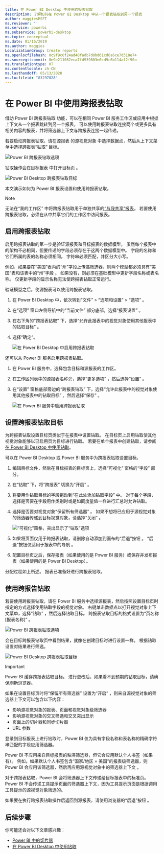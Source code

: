 ```yaml
---
title: 在 Power BI Desktop 中使用跨报表钻取
description: 了解如何在 Power BI Desktop 中从一个报表钻取到另一个报表
author: maggiesMSFT
ms.reviewer: ''
ms.service: powerbi
ms.subservice: powerbi-desktop
ms.topic: conceptual
ms.date: 01/16/2019
ms.author: maggies
LocalizationGroup: Create reports
ms.openlocfilehash: 0c9f9c0f24ad40fadb7d0bd61cd6a6ce7d318e74
ms.sourcegitcommit: 0e9e211082eca7fd939803e0cd9c6b114af2f90a
ms.translationtype: HT
ms.contentlocale: zh-CN
ms.lasthandoff: 05/13/2020
ms.locfileid: "83297828"
---
```

# <a name="use-cross-report-drillthrough-in-power-bi"></a>在 Power BI 中使用跨报表钻取

借助 Power BI 跨报表钻取  功能，可以在相同 Power BI 服务工作区或应用中根据上下文从一个报表跳转到另一个报表。 可以使用跨报表钻取连接两个或更多具有相关内容的报表，并将筛选器上下文与跨报表连接一起传递。 

若要启动跨报表钻取，请在源报表  的源视觉对象  中选择数据点，然后从上下文菜单中选择跨报表“钻取”  目标。 

![Power BI 跨报表钻取选项](media/desktop-cross-report-drill-through/cross-report-drill-through-01.png)

钻取操作会在目标报表  中打开目标页  。 

![Power BI Desktop 跨报表钻取目标](media/desktop-cross-report-drill-through/cross-report-drill-through-01a.png)

本文演示如何为 Power BI 报表设置和使用跨报表钻取。

> [!NOTE]
> 无法在“我的工作区”  中将跨报表钻取用于单独共享的[“与我共享”报表](../collaborate-share/service-share-dashboards.md#share-a-dashboard-or-report)。 若要使用跨报表钻取，必须在从中共享它们的工作区中访问报表。

## <a name="enable-cross-report-drillthrough"></a>启用跨报表钻取

启用跨报表钻取的第一步是验证源报表和目标报表的数据模型。 虽然每个报表中的架构不必相同，但要传递的字段必须存在于这两个数据模型中。 字段的名称和它们所属的表的名称必须相同。 字符串必须匹配，并区分大小写。

例如，如果要在“美国”表内的“州”字段上传递筛选器，则两个模型都必须具有“美国”表和该表中的“州”字段     。 如果没有，则必须在基础模型中更新字段名称或表名称。 仅更新字段的显示名称无法使跨报表钻取正常运行。

验证模型之后，使源报表可以使用跨报表钻取。 

1. 在 Power BI Desktop 中，依次转到“文件”   > “选项和设置”   > “选项”  。 
1. 在“选项”  窗口左侧导航中的“当前文件”  部分底部，选择“报表设置”  。 
1. 在右下角的“跨报表钻取”  下，选择“允许此报表中的视觉对象使用其他报表中的钻取目标”  。 
1. 选择“确定”。  
   
   ![在 Power BI Desktop 中启用跨报表钻取](media/desktop-cross-report-drill-through/cross-report-drill-through-02.png)

还可以从 Power BI 服务启用跨报表钻取。
1. 在 Power BI 服务中，选择包含目标和源报表的工作区。
1. 在工作区列表中的源报表名称旁，选择“更多选项”  ，然后选择“设置”  。 
1. 在“设置”  窗格底部旁边的“跨报表钻取”  下，选择“允许此报表中的视觉对象使用其他报表中的钻取目标”  ，然后选择“保存”  。
   
   ![在 Power BI 服务中启用跨报表钻取](media/desktop-cross-report-drill-through/cross-report-drill-through-02a.png)

## <a name="set-up-a-cross-report-drillthrough-target"></a>设置跨报表钻取目标

为跨报表钻取设置目标页类似于在报表中设置钻取。 在目标页上启用钻取使其他视觉对象能够以已启用页为目标进行钻取。 若要在单个报表中创建钻取，请参阅[在 Power BI Desktop 中使用钻取](desktop-drillthrough.md)。

可以在 Power BI Desktop 或 Power BI 服务中为跨报表钻取设置目标。 
1. 编辑目标文件，然后在目标报表的目标页上，选择“可视化”  窗格的“字段”  部分。 
1. 在“钻取”  下，将“跨报表”  切换为“开启”  。 
1. 将要用作钻取目标的字段拖动到“在此处添加钻取字段”  中。 对于每个字段，选择是否要在字段用作类别时或是如同度量值一样进行汇总时允许钻取。 
1. 选择是否要对视觉对象“保留所有筛选器”  。 如果不想将已应用于源视觉对象的筛选器传递到目标视觉对象，请选择“关闭”  。
   
   ![“可视化”窗格，突出显示了“钻取”选项](media/desktop-cross-report-drill-through/cross-report-drill-through-03.png)
   
1. 如果将页面仅用于跨报表钻取，请删除自动添加到画布的“后退”按钮  。 “后退”按钮仅适用于报表中的导航  。 
1. 配置目标页之后，保存报表（如果使用的是 Power BI 服务）或保存并发布报表（如果使用的是 Power BI Desktop）。

分配过程如上所述。 报表已准备好进行跨报表钻取。 

## <a name="use-cross-report-drillthrough"></a>使用跨报告钻取

若要使用跨报表钻取，请在 Power BI 服务中选择源报表，然后按照设置目标页时指定的方式选择使用钻取字段的视觉对象。 右键单击数据点以打开视觉对象上下文菜单，选择“钻取”  ，然后选择钻取目标。 跨报表钻取目标的格式设置为“页名称 [报表名称]”  。

![Power BI 跨报表钻取选项](media/desktop-cross-report-drill-through/cross-report-drill-through-01.png)

会在目标跨报表钻取页中看到结果，就像在创建目标时进行设置一样。 根据钻取设置对结果进行筛选。

![Power BI Desktop 跨报表钻取目标](media/desktop-cross-report-drill-through/cross-report-drill-through-01a.png)

> [!IMPORTANT]
> Power BI 缓存跨报表钻取目标。 进行更改后，如果看不到预期的钻取目标，请确保刷新浏览器。 

如果在设置目标页时将“保留所有筛选器”  设置为“开启”  ，则来自源视觉对象的筛选器上下文可以包含以下内容： 

- 影响源视觉对象的报表、页面和视觉对象级筛选器 
- 影响源视觉对象的交叉筛选和交叉突出显示 
- 页面上的切片器和同步切片器
- URL 参数

登录到目标报表上进行钻取时，Power BI 仅为具有字段名称和表名称的精确字符串匹配的字段应用筛选器。 

Power BI 不应用来自目标报表的粘滞筛选器，但它会应用默认个人书签（如果有）。 例如，如果默认个人书签包含“国家/地区 = 美国”的报表级筛选器，则 Power BI 会应用该筛选器，然后再应用源视觉对象中的筛选器上下文  。 

对于跨报表钻取，Power BI 会将筛选器上下文传递给目标报表中的标准页。 Power BI 不会传递工具提示页面的筛选器上下文，因为工具提示页面是根据调用工具提示的源视觉对象筛选的。

如果要在执行跨报表钻取操作后返回到源报表，请使用浏览器的“后退”按钮  。 

## <a name="next-steps"></a>后续步骤

你可能还会对以下文章感兴趣：

- [Power BI 中的切片器](../visuals/power-bi-visualization-slicers.md)
- [在 Power BI Desktop 中使用钻取](desktop-drillthrough.md)
